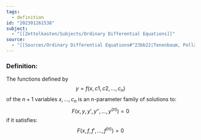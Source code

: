 ```yaml
---
tags:
  - definition
id: "202301261538"
subject:
  - "[[Zettelkasten/Subjects/Ordinary Differential Equations]]"
source:
  - "[[Sources/Ordinary Differential Equations#^23bb22|Tenenbaum, Pollard]]"
---
```

### Definition:
The functions defined by
$$ y = f \left (x, c1, c2, ... , c_n \right )$$
of the $n+1$ variables $x, ..., c_n$ is an n-parameter family of solutions to:
$$ F \left (x, y, y', y'', ..., y^{(n)} \right ) = 0 $$
if it satisfies:
$$ F \left (x, f, f', ..., f^{(n)} \right) = 0 $$